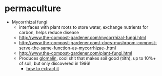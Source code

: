 # permaculture

- Mycorrhizal fungi
  - interfaces with plant roots to store water, exchange nutrients for carbon, helps reduce disease
  - http://www.the-compost-gardener.com/mycorrhizal-fungi.html
  - http://www.the-compost-gardener.com/-does-mushroom-compost-serve-the-same-function-as-mycorrhizae-.html
  - http://www.the-compost-gardener.com/plant-fungi.html
  - Produces [glomalin](https://en.wikipedia.org/wiki/Glomalin), cool shit that makes soil good (tilth), up to 10%+ of soil, but only discovered in 1996!
    - [how to extract it](https://webcache.googleusercontent.com/search?q=cache:SI-kkhctlU4J:https://www.researchgate.net/file.PostFileLoader.html%3Fid%3D5811ba9a615e270fe63d4b25%26assetKey%3DAS%253A421718318686210%25401477556890768+&cd=5&hl=en&ct=clnk&gl=us)

